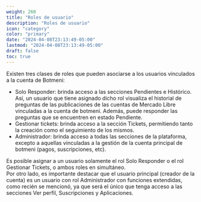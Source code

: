 ```yaml
---
weight: 260
title: "Roles de usuario"
description: "Roles de usuario"
icon: "category"
color: "primary"
date: "2024-04-08T23:13:49-05:00"
lastmod: "2024-04-08T23:13:49-05:00"
draft: false
toc: true
---
```

Existen tres clases de roles que pueden asociarse a los usuarios vinculados a la cuenta de Botmeni:
- Solo Responder: brinda acceso a las secciones Pendientes e Histórico. Así, un usuario que tiene asignado dicho rol visualiza el historial de preguntas de las publicaciones de las cuentas de Mercado Libre vinculadas a la cuenta de botmeni. Además, puede responder las preguntas que se encuentren en estado Pendiente.
- Gestionar tickets: brinda acceso a la sección Tickets, permitiendo tanto la creación como el seguimiento de los mismos.
- Administrador: brinda acceso a todas las secciones de la plataforma, excepto a aquellas vinculadas a la gestión de la cuenta principal de botmeni (pagos, suscripciones, etc).

Es posible asignar a un usuario solamente el rol Solo Responder o el rol Gestionar Tickets, o ambos roles en simultáneo.<br>
Por otro lado, es importante destacar que el usuario principal (creador de la cuenta) es un usuario con rol Administrador con funciones extendidas, como recién se mencionó, ya que será el único que tenga acceso a las secciones Ver perfil, Suscripciones y Aplicaciones.